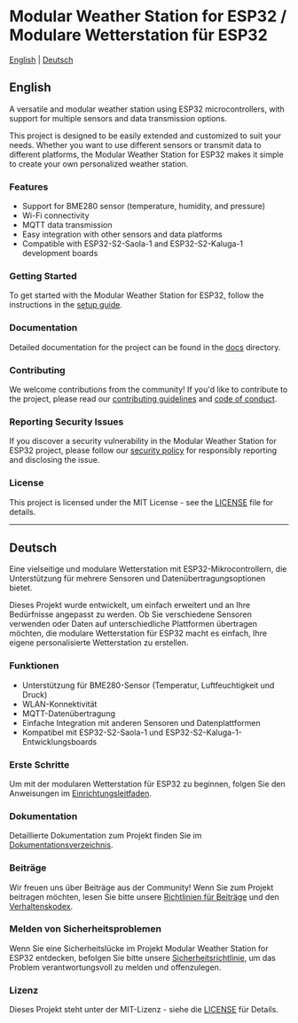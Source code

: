 # Modular Weather Station for ESP32 / Modulare Wetterstation für ESP32

[English](#english) | [Deutsch](#deutsch)

## English

A versatile and modular weather station using ESP32 microcontrollers, with support for multiple sensors and data transmission options.

This project is designed to be easily extended and customized to suit your needs. Whether you want to use different sensors or transmit data to different platforms, the Modular Weather Station for ESP32 makes it simple to create your own personalized weather station.

### Features

* Support for BME280 sensor (temperature, humidity, and pressure)
* Wi-Fi connectivity
* MQTT data transmission
* Easy integration with other sensors and data platforms
* Compatible with ESP32-S2-Saola-1 and ESP32-S2-Kaluga-1 development boards

### Getting Started

To get started with the Modular Weather Station for ESP32, follow the instructions in the [setup guide](SETUP.md).

### Documentation

Detailed documentation for the project can be found in the [docs](docs/) directory.

### Contributing

We welcome contributions from the community! If you'd like to contribute to the project, please read our [contributing guidelines](CONTRIBUTING.md) and [code of conduct](CODE_OF_CONDUCT.md).

### Reporting Security Issues

If you discover a security vulnerability in the Modular Weather Station for ESP32 project, please follow our [security policy](SECURITY.md) for responsibly reporting and disclosing the issue.

### License

This project is licensed under the MIT License - see the [LICENSE](LICENSE) file for details.

---

## Deutsch

Eine vielseitige und modulare Wetterstation mit ESP32-Mikrocontrollern, die Unterstützung für mehrere Sensoren und Datenübertragungsoptionen bietet.

Dieses Projekt wurde entwickelt, um einfach erweitert und an Ihre Bedürfnisse angepasst zu werden. Ob Sie verschiedene Sensoren verwenden oder Daten auf unterschiedliche Plattformen übertragen möchten, die modulare Wetterstation für ESP32 macht es einfach, Ihre eigene personalisierte Wetterstation zu erstellen.

### Funktionen

* Unterstützung für BME280-Sensor (Temperatur, Luftfeuchtigkeit und Druck)
* WLAN-Konnektivität
* MQTT-Datenübertragung
* Einfache Integration mit anderen Sensoren und Datenplattformen
* Kompatibel mit ESP32-S2-Saola-1 und ESP32-S2-Kaluga-1-Entwicklungsboards

### Erste Schritte

Um mit der modularen Wetterstation für ESP32 zu beginnen, folgen Sie den Anweisungen im [Einrichtungsleitfaden](SETUP.md).

### Dokumentation

Detaillierte Dokumentation zum Projekt finden Sie im [Dokumentationsverzeichnis](docs/).

### Beiträge

Wir freuen uns über Beiträge aus der Community! Wenn Sie zum Projekt beitragen möchten, lesen Sie bitte unsere [Richtlinien für Beiträge](CONTRIBUTING.md) und den [Verhaltenskodex](CODE_OF_CONDUCT.md).

### Melden von Sicherheitsproblemen

Wenn Sie eine Sicherheitslücke im Projekt Modular Weather Station for ESP32 entdecken, befolgen Sie bitte unsere [Sicherheitsrichtlinie](SECURITY.md), um das Problem verantwortungsvoll zu melden und offenzulegen.

### Lizenz

Dieses Projekt steht unter der MIT-Lizenz - siehe die [LICENSE](LICENSE) für Details.

